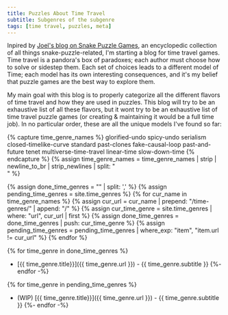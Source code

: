 ```yaml
---
title: Puzzles About Time Travel
subtitle: Subgenres of the subgenre
tags: [time travel, puzzles, meta]
---
```


Inpired by [Joel's blog on Snake Puzzle Games](https://joelthefox.github.io/2019-08-21-Snake-Puzzle-Games/), an encyclopedic collection
of all things snake-puzzle-related, I'm starting a blog for time travel games. Time travel is a pandora's box of paradoxes; each author
must choose how to solve or sidestep them. Each set of choices leads to a different model of Time; each model has its own interesting
consequences, and it's my belief that puzzle games are the best way to explore them.

My main goal with this blog is to properly categorize all the different flavors of time travel and how they are used in puzzles.
This blog will try to be an exhaustive list of all these flavors, but it wont try to be an exhaustive list of time travel puzzle games
(or creating & maintaining it would be a full time job). In no particular order, these are all the unique models I've found so far:

{% capture time_genre_names %}
glorified-undo
spicy-undo
serialism
closed-timelike-curve
standard
past-clones
fake-causal-loop
past-and-future
tenet
multiverse-time-travel
linear-time
slow-down-time
{% endcapture %}
{% assign time_genre_names = time_genre_names | strip | newline_to_br | strip_newlines | split: "<br />" %}

{% assign done_time_genres = "" | split: ',' %}
{% assign pending_time_genres = site.time_genres %}
{% for cur_name in time_genre_names %}
  {% assign cur_url = cur_name | prepend: "/time-genres/" | append: "/" %}
  {% assign cur_time_genre = site.time_genres | where: "url", cur_url | first %}
  {% assign done_time_genres = done_time_genres | push: cur_time_genre %}
  {% assign pending_time_genres = pending_time_genres | where_exp: "item", "item.url != cur_url" %}
{% endfor %}

{% for time_genre in done_time_genres %}
  - [{{ time_genre.title}}]({{ time_genre.url }}) - {{ time_genre.subtitle }}
{%- endfor -%}

{% for time_genre in pending_time_genres %}
  - (WIP) [{{ time_genre.title}}]({{ time_genre.url }}) - {{ time_genre.subtitle }}
{%- endfor -%}